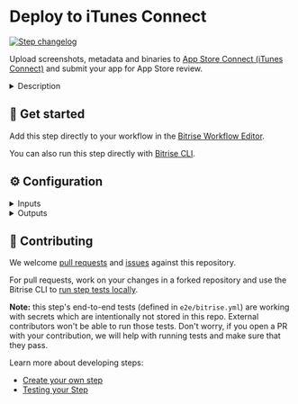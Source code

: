 # Deploy to iTunes Connect

[![Step changelog](https://shields.io/github/v/release/bitrise-steplib/steps-deploy-to-itunesconnect-deliver?include_prereleases&label=changelog&color=blueviolet)](https://github.com/bitrise-steplib/steps-deploy-to-itunesconnect-deliver/releases)

Upload screenshots, metadata and binaries to [App Store Connect (iTunes Connect)](https://appstoreconnect.apple.com/) and submit your app for App Store review.

<details>
<summary>Description</summary>

Upload screenshots, metadata and binaries to [App Store Connect (iTunes Connect)](https://appstoreconnect.apple.com/) and submit your app for App Store review,
using the fantastic [deliver](https://docs.fastlane.tools/actions/deliver/) fastlane action. You can upload iOS, macOS, or Apple TV apps with the Step.

This Step, however, does NOT build your binary: to create an IPA or PKG file, you need the right version of the **Xcode Archive** Step, or any other Step that is capable of building a binary file.  

### Configuring the Step 

Before you start using this Step, you need to do a couple of things:

* Register an app on the **My Apps** page of App Store Connect. Click on the *plus sign* and select the **New App** option. This requires an **admin** account.
* This Step requires an app signed with App Store Distibution provisioning profile. Make sure that you use the correct code signing files and the correct export method with the Step that builds your binary.
* Every build that you want to push to App Store Connect must have a unique build and version number pair. Increment either or both before a new deploy to App Store Connect.

To deploy your app with the Step: 
1. Make sure that either the **IPA path** or the **PKG path** input has a valid value. The default value is perfect for most cases: it points to the output generated by the **Xcode Archive** Step.
1. Set up your connection depending on which authentication method you wish to use:
    - Use a previously set up Bitrise Apple Developer connection, set the **Bitrise Apple Developer Connection** to `automatic` (this is the default setting), `api_key` or `apple_id`.
    - Provide manual Step inputs: either with Apple ID or with the App Store Connet API key. Set the **Bitrise Apple Developer Connection** to `off`. Use only one of the authentication methods. 
        * For API key: provide your **API Key: URL** (for example, https://URL/TO/AuthKey_something.p8 or file:///PATH/TO/AuthKey_something.p8) and the **API Key: Issuer ID** inputs.
        * For Apple ID: *Apple IDs with 2FA are not supported.* Fill out the **Apple ID: Email** and the **Apple ID: Password** inputs.
1. To identify the app, set either the **App Store Connect App ID** or the **App Bundle ID**. Note that while neither is marked as **Required**, one of the two MUST have a valid value. 
1. If you want to immediately submit your app for an App Store review, set the **Submit for Review?** input to `yes`. Please note that if you do submit the app for review, the Step will be successful only if the submission is accepted by App Store Connect.

### Troubleshooting

Make sure your Apple ID credentials are correct. Be aware that if you use two-factor authentication, you need to [set up](https://devcenter.bitrise.io/getting-started/configuring-bitrise-steps-that-require-apple-developer-account-data/#setting-up-connection-with-the-apple-id-and-password) a connection with Apple ID.

Always make sure that **Platform** input is set to the correct value.

The Step can also fail if the **Xcode Archive** Step - or any other Step that builds your binary - did not generate an IPA or PKG with a `app-store` export method. 

### Useful links 

- [Deploying an app to App Store Connect](https://devcenter.bitrise.io/deploy/ios-deploy/deploying-an-ios-app-to-itunes-connect/)
- [iOS deployment](https://devcenter.bitrise.io/deploy/ios-deploy/ios-deploy-index/)

### Related Steps 

- [Deploy to Google Play](https://www.bitrise.io/integrations/steps/google-play-deploy)
- [Xcode Archive & Export for iOS](https://www.bitrise.io/integrations/steps/xcode-archive)
- [Appetize.io deploy](https://www.bitrise.io/integrations/steps/appetize-deploy)
</details>

## 🧩 Get started

Add this step directly to your workflow in the [Bitrise Workflow Editor](https://devcenter.bitrise.io/steps-and-workflows/steps-and-workflows-index/).

You can also run this step directly with [Bitrise CLI](https://github.com/bitrise-io/bitrise).

## ⚙️ Configuration

<details>
<summary>Inputs</summary>

| Key | Description | Flags | Default |
| --- | --- | --- | --- |
| `connection` | The input determines the method used for Apple Service authentication. By default, any enabled Bitrise Apple Developer connection is used and other authentication-related Step inputs are ignored.  There are two types of Apple Developer connection you can enable on Bitrise: one is based on an API key of the App Store Connect API, the other is the legacy method of session-based authentication with an Apple ID. You can choose which type of Bitrise Apple Developer connection to use or you can tell the Step to only use the Step inputs for authentication: - `automatic`: Use any enabled Apple Developer connection, either based on Apple ID authentication or API key authentication.  Step inputs are only used as a fallback. API key authentication has priority over Apple ID authentication in both cases. - `api_key`: Use the Apple Developer connection based on API key authentication. Authentication-related Step inputs are ignored. - `apple_id`: Use the Apple Developer connection based on Apple ID authentication. If no app-specific password has been added to the used connection, the **Apple ID: App-specific password** Step input will be used. Other authentication-related Step inputs are ignored. - `off`: Do not use any already configured Apple Developer Connection. Only authentication-related Step inputs are considered. | required | `automatic` |
| `api_key_path` | Specify the path in an URL format where your API key is stored.  For example: `https://URL/TO/AuthKey_[KEY_ID].p8` or `file:///PATH/TO/AuthKey_[KEY_ID].p8`. **NOTE:** The Step will only recognize the API key if the filename includes the  `KEY_ID` value as shown on the examples above.  You can upload your key on the **Generic File Storage** tab in the Workflow Editor and set the Environment Variable for the file here.  For example: `$BITRISEIO_MYKEY_URL` |  |  |
| `api_issuer` | Issuer ID. Required if **API Key: URL** (`api_key_path`) is specified. |  |  |
| `itunescon_user` | Email for Apple ID login. | sensitive |  |
| `password` | Password for the specified Apple ID. | sensitive |  |
| `app_password` | Use this input if TFA is enabled on the Apple ID but no app-specific password has been added to the used Bitrise Apple ID connection.  **NOTE:** Application-specific passwords can be created on the [AppleID Website](https://appleid.apple.com). It can be used to bypass two-factor authentication. | sensitive |  |
| `team_id` | The app's *Team ID* on App Store Connect. **NOTE:** This field or the **Apple ID: Team name** is required when authenticating using Apple ID and the account is linked to multiple publishing teams.  For example: `2040826` |  |  |
| `team_name` | The app's *Team Name* on App Store Connect. **NOTE:** This field or the **Apple ID: Team ID** is required when authenticating using Apple ID and the account is linked to multiple publishing teams. |  |  |
| `ipa_path` | Path to your IPA file to be deployed. **NOTE:** This input or the **PKG path** is required. |  | `$BITRISE_IPA_PATH` |
| `pkg_path` | Path to your PKG file to be deployed. **NOTE:** This input or the **IPA path** is required. |  | `$BITRISE_PKG_PATH` |
| `platform` | The platform of the app. | required | `ios` |
| `app_id` | The app's *Apple ID* on App Store Connect. **NOTE:** This input or the **App Bundle ID** is required. Open the **app's page on App Store Connect**, click on **App Information**, from the **General Information** section, copy the **Apple ID**'s value from here. It's a numeric value, for example, 846814360. |  |  |
| `bundle_id` | The app's *Bundle ID* on App Store Connect. **NOTE:** This input or the **App Store Connect App ID** is required. |  |  |
| `submit_for_review` | Wait for the submission to be processed and then submit the app for review for this specific version? If this option is set to `no`, the Step won't wait for the new version to be processed on App Store Connect and won't submit it for review automatically. If this input is set to `yes`, the Step will wait for the submission to be processed which might take a couple of minutes after the new version is deployed to App Store Connect. Note that in this case the Step will only be successful if the submission is accepted by App Store Connect!  | required | `no` |
| `skip_metadata` | Don't upload the metadata. This will still upload screenshots. | required | `yes` |
| `skip_screenshots` | Don't upload the screenshots. | required | `yes` |
| `skip_app_version_update` | Don't update the app version for submission. | required | `no` |
| `gemfile_path` | Path to the `Gemfile` which contains the `fastlane` gem. If a `Gemfile` doesn't exist or doesn't contain the `fastlane` gem and if the **fastlane version** input isn't specified, the latest fastlane version will be used.  |  | `./Gemfile` |
| `fastlane_version` | This option lets you specify a version of the **fastlane** gem to be installed. - `latest-stable` installs the latest stable version. - `latest` installs the latest version of fastlane including pre-release (release candidate) versions. |  | `latest-stable` |
| `options` | Options added to the end of the `deliver` call. If you want to add more options, list those separated by space character. Example: `--skip_metadata --skip_screenshots` |  |  |
| `itms_upload_parameters` | `deliver` uses the iTunes Transporter to upload metadata and binaries. If you are behind a firewall, you can specify a different transporter protocol using this input. Read more on Apple [Transporter User Guide](https://help.apple.com/itc/transporteruserguide/#/apdATD1E1288-D1E1A1303-D1E1288A1126). |  |  |
| `verbose_log` | Enable verbose logging? | required | `no` |
</details>

<details>
<summary>Outputs</summary>
There are no outputs defined in this step
</details>

## 🙋 Contributing

We welcome [pull requests](https://github.com/bitrise-steplib/steps-deploy-to-itunesconnect-deliver/pulls) and [issues](https://github.com/bitrise-steplib/steps-deploy-to-itunesconnect-deliver/issues) against this repository.

For pull requests, work on your changes in a forked repository and use the Bitrise CLI to [run step tests locally](https://devcenter.bitrise.io/bitrise-cli/run-your-first-build/).

**Note:** this step's end-to-end tests (defined in `e2e/bitrise.yml`) are working with secrets which are intentionally not stored in this repo. External contributors won't be able to run those tests. Don't worry, if you open a PR with your contribution, we will help with running tests and make sure that they pass.

Learn more about developing steps:

- [Create your own step](https://devcenter.bitrise.io/contributors/create-your-own-step/)
- [Testing your Step](https://devcenter.bitrise.io/contributors/testing-and-versioning-your-steps/)
